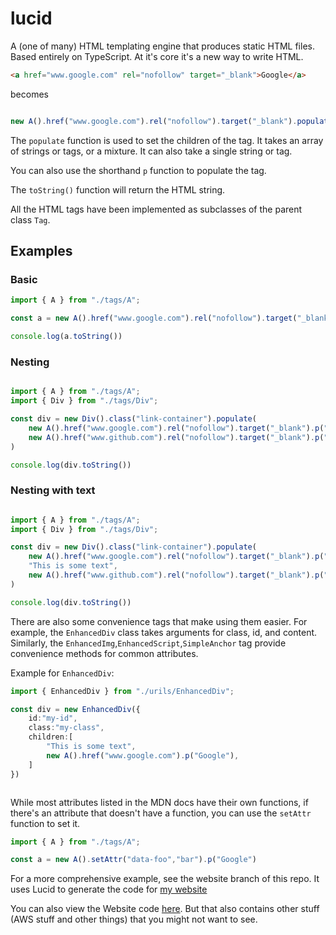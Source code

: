 # lucid

A (one of many) HTML templating engine that produces static HTML files.
Based entirely on TypeScript. At it's core it's a new way to write HTML. 

```html
<a href="www.google.com" rel="nofollow" target="_blank">Google</a>
```

becomes

```ts

new A().href("www.google.com").rel("nofollow").target("_blank").populate("Google")

```

The `populate` function is used to set the children of the tag. It takes an array of strings or tags, or a mixture. It can also take a single string or tag.

You can also use the shorthand `p` function to populate the tag.


The `toString()` function will return the HTML string.

All the HTML tags have been implemented as subclasses of the parent class `Tag`.

## Examples

### Basic

```ts
import { A } from "./tags/A";

const a = new A().href("www.google.com").rel("nofollow").target("_blank").p("Google")

console.log(a.toString())
```


### Nesting

```ts

import { A } from "./tags/A";
import { Div } from "./tags/Div";

const div = new Div().class("link-container").populate(
    new A().href("www.google.com").rel("nofollow").target("_blank").p("Google"),
    new A().href("www.github.com").rel("nofollow").target("_blank").p("Github")
)

console.log(div.toString())

```

### Nesting with text

```ts

import { A } from "./tags/A";
import { Div } from "./tags/Div";

const div = new Div().class("link-container").populate(
    new A().href("www.google.com").rel("nofollow").target("_blank").p("Google"),
    "This is some text",
    new A().href("www.github.com").rel("nofollow").target("_blank").p("Github")
)

console.log(div.toString())

```

There are also some convenience tags that make using them easier. For example, the `EnhancedDiv` class takes arguments for class, id, and content. Similarly, the `EnhancedImg`,`EnhancedScript`,`SimpleAnchor` tag provide convenience methods for common attributes.


Example for `EnhancedDiv`:

```ts
import { EnhancedDiv } from "./urils/EnhancedDiv";

const div = new EnhancedDiv({
    id:"my-id",
    class:"my-class",
    children:[
        "This is some text",
        new A().href("www.google.com").p("Google"),
    ]
})



```

While most attributes listed in the MDN docs have their own functions, if there's an attribute that doesn't have a function, you can use the `setAttr` function to set it.

```ts
import { A } from "./tags/A";

const a = new A().setAttr("data-foo","bar").p("Google")
```


For a more comprehensive example, see the website branch of this repo. It uses Lucid to generate the code for [my website](https://www.satvikgupta.com)

You can also view the Website code [here](https://github.com/Satvik2101/portfolio). But that also contains other stuff (AWS stuff and other things) that you might not want to see.

